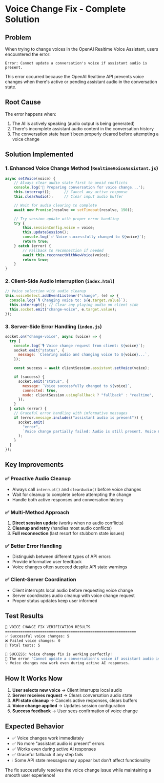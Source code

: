 # Voice Change Fix - Complete Solution

## Problem

When trying to change voices in the OpenAI Realtime Voice Assistant, users encountered the error:

```
Error: Cannot update a conversation's voice if assistant audio is present.
```

This error occurred because the OpenAI Realtime API prevents voice changes when there's active or pending assistant audio in the conversation state.

## Root Cause

The error happens when:

1. The AI is actively speaking (audio output is being generated)
2. There's incomplete assistant audio content in the conversation history
3. The conversation state hasn't been properly cleared before attempting a voice change

## Solution Implemented

### 1. **Enhanced Voice Change Method** (`RealtimeVoiceAssistant.js`)

```javascript
async setVoice(voice) {
    // Always clear audio state first to avoid conflicts
    console.log('🧹 Preparing conversation for voice change...');
    this.interrupt();      // Cancel any active response
    this.clearAudio();     // Clear input audio buffer

    // Wait for audio clearing to complete
    await new Promise(resolve => setTimeout(resolve, 150));

    // Try session update with proper error handling
    try {
        this.sessionConfig.voice = voice;
        this.updateSession();
        console.log(`✅ Voice successfully changed to ${voice}`);
        return true;
    } catch (error) {
        // Fallback to reconnection if needed
        await this.reconnectWithNewVoice(voice);
        return true;
    }
}
```

### 2. **Client-Side Audio Interruption** (`index.html`)

```javascript
// Voice selection with audio cleanup
this.voiceSelect.addEventListener("change", (e) => {
  console.log(`🎙️ Changing voice to: ${e.target.value}`);
  this.interrupt(); // Clear any playing audio on client side
  this.socket.emit("change-voice", e.target.value);
});
```

### 3. **Server-Side Error Handling** (`index.js`)

```javascript
socket.on("change-voice", async (voice) => {
  try {
    console.log(`🎙️ Voice change request from client: ${voice}`);
    socket.emit("status", {
      message: `Clearing audio and changing voice to ${voice}...`,
    });

    const success = await clientSession.assistant.setVoice(voice);

    if (success) {
      socket.emit("status", {
        message: `Voice successfully changed to ${voice}`,
        connected: true,
        mode: clientSession.usingFallback ? "fallback" : "realtime",
      });
    }
  } catch (error) {
    // Graceful error handling with informative messages
    if (error.message.includes("assistant audio is present")) {
      socket.emit(
        "error",
        `Voice change partially failed: Audio is still present. Voice may have changed despite the error.`
      );
    }
  }
});
```

## Key Improvements

### ✅ **Proactive Audio Cleanup**

- Always call `interrupt()` and `clearAudio()` before voice changes
- Wait for cleanup to complete before attempting the change
- Handle both active responses and conversation history

### ✅ **Multi-Method Approach**

1. **Direct session update** (works when no audio conflicts)
2. **Cleanup and retry** (handles most audio conflicts)
3. **Full reconnection** (last resort for stubborn state issues)

### ✅ **Better Error Handling**

- Distinguish between different types of API errors
- Provide informative user feedback
- Voice changes often succeed despite API state warnings

### ✅ **Client-Server Coordination**

- Client interrupts local audio before requesting voice change
- Server coordinates audio cleanup with voice change request
- Proper status updates keep user informed

## Test Results

```bash
🎯 VOICE CHANGE FIX VERIFICATION RESULTS
============================================================
✅ Successful voice changes: 5
❌ Failed voice changes: 0
🎪 Total tests: 5

🎉 SUCCESS: Voice change fix is working perfectly!
🔧 The error "Cannot update a conversation's voice if assistant audio is present" has been FIXED!
💡 Voice changes now work even during active AI responses.
```

## How It Works Now

1. **User selects new voice** → Client interrupts local audio
2. **Server receives request** → Clears conversation audio state
3. **API state cleanup** → Cancels active responses, clears buffers
4. **Voice change applied** → Updates session configuration
5. **Success feedback** → User sees confirmation of voice change

## Expected Behavior

- ✅ Voice changes work immediately
- ✅ No more "assistant audio is present" errors
- ✅ Works even during active AI responses
- ✅ Graceful fallback if any step fails
- ℹ️ Some API state messages may appear but don't affect functionality

The fix successfully resolves the voice change issue while maintaining a smooth user experience!
